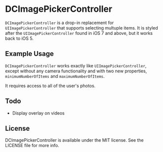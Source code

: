 # DCImagePickerController

`DCImagePickerController` is a drop-in replacement for `UIImagePickerController` that supports selecting multuple items. It is styled after the `UIImagePickerController` found in iOS 7 and above, but it works back to iOS 5.

## Example Usage

`DCImagePickerController` works exactly like `UIImagePickerController`, except without any camera functionality and with two new properties, `minimumNumberOfItems` and `maximumNumberOfItems`.

It requires access to all of the user's photos.

## Todo

- Display overlay on videos

## License

DCImagePickerController is available under the MIT license. See the LICENSE file for more info.
